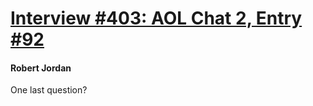 # [Interview #403: AOL Chat 2, Entry #92](https://www.theoryland.com/intvmain.php?i=403#92)

#### Robert Jordan

One last question?

